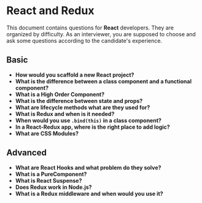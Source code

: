 # React and Redux

This document contains questions for **React** developers. They are organized by difficulty. As an interviewer, you are supposed to choose and ask some questions according to the candidate's experience.

## Basic

- **How would you scaffold a new React project?**
- **What is the difference between a class component and a functional component?**
- **What is a High Order Component?**
- **What is the difference between state and props?**
- **What are lifecycle methods what are they used for?**
- **What is Redux and when is it needed?**
- **When would you use `.bind(this)` in a class component?**
- **In a React-Redux app, where is the right place to add logic?**
- **What are CSS Modules?**

## Advanced

- **What are React Hooks and what problem do they solve?**
- **What is a PureComponent?**
- **What is React Suspense?**
- **Does Redux work in Node.js?**
- **What is a Redux middleware and when would you use it?**
